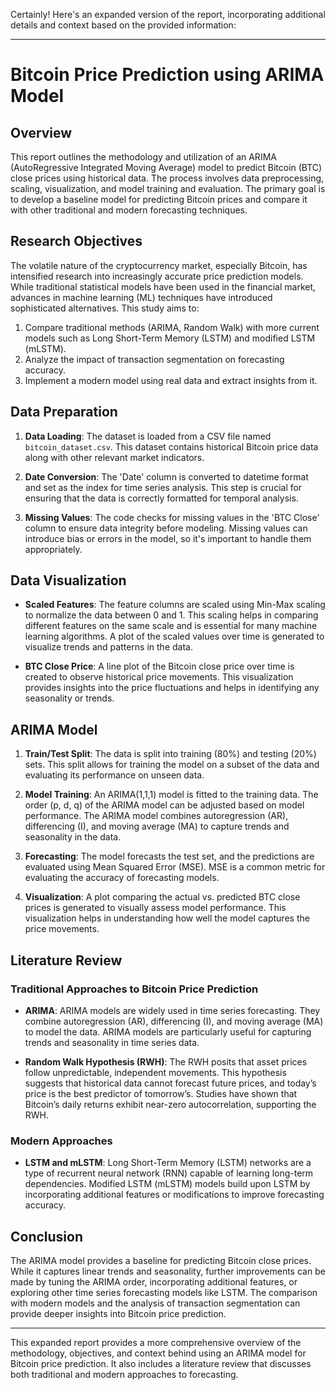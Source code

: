 Certainly! Here's an expanded version of the report, incorporating additional details and context based on the provided information:

---

# Bitcoin Price Prediction using ARIMA Model

## Overview

This report outlines the methodology and utilization of an ARIMA (AutoRegressive Integrated Moving Average) model to predict Bitcoin (BTC) close prices using historical data. The process involves data preprocessing, scaling, visualization, and model training and evaluation. The primary goal is to develop a baseline model for predicting Bitcoin prices and compare it with other traditional and modern forecasting techniques.

## Research Objectives

The volatile nature of the cryptocurrency market, especially Bitcoin, has intensified research into increasingly accurate price prediction models. While traditional statistical models have been used in the financial market, advances in machine learning (ML) techniques have introduced sophisticated alternatives. This study aims to:

1. Compare traditional methods (ARIMA, Random Walk) with more current models such as Long Short-Term Memory (LSTM) and modified LSTM (mLSTM).
2. Analyze the impact of transaction segmentation on forecasting accuracy.
3. Implement a modern model using real data and extract insights from it.

## Data Preparation

1. **Data Loading**: The dataset is loaded from a CSV file named `bitcoin_dataset.csv`. This dataset contains historical Bitcoin price data along with other relevant market indicators.

2. **Date Conversion**: The 'Date' column is converted to datetime format and set as the index for time series analysis. This step is crucial for ensuring that the data is correctly formatted for temporal analysis.

3. **Missing Values**: The code checks for missing values in the 'BTC Close' column to ensure data integrity before modeling. Missing values can introduce bias or errors in the model, so it's important to handle them appropriately.

## Data Visualization

- **Scaled Features**: The feature columns are scaled using Min-Max scaling to normalize the data between 0 and 1. This scaling helps in comparing different features on the same scale and is essential for many machine learning algorithms. A plot of the scaled values over time is generated to visualize trends and patterns in the data.

- **BTC Close Price**: A line plot of the Bitcoin close price over time is created to observe historical price movements. This visualization provides insights into the price fluctuations and helps in identifying any seasonality or trends.

## ARIMA Model

1. **Train/Test Split**: The data is split into training (80%) and testing (20%) sets. This split allows for training the model on a subset of the data and evaluating its performance on unseen data.

2. **Model Training**: An ARIMA(1,1,1) model is fitted to the training data. The order (p, d, q) of the ARIMA model can be adjusted based on model performance. The ARIMA model combines autoregression (AR), differencing (I), and moving average (MA) to capture trends and seasonality in the data.

3. **Forecasting**: The model forecasts the test set, and the predictions are evaluated using Mean Squared Error (MSE). MSE is a common metric for evaluating the accuracy of forecasting models.

4. **Visualization**: A plot comparing the actual vs. predicted BTC close prices is generated to visually assess model performance. This visualization helps in understanding how well the model captures the price movements.

## Literature Review

### Traditional Approaches to Bitcoin Price Prediction

- **ARIMA**: ARIMA models are widely used in time series forecasting. They combine autoregression (AR), differencing (I), and moving average (MA) to model the data. ARIMA models are particularly useful for capturing trends and seasonality in time series data.

- **Random Walk Hypothesis (RWH)**: The RWH posits that asset prices follow unpredictable, independent movements. This hypothesis suggests that historical data cannot forecast future prices, and today’s price is the best predictor of tomorrow’s. Studies have shown that Bitcoin’s daily returns exhibit near-zero autocorrelation, supporting the RWH.

### Modern Approaches

- **LSTM and mLSTM**: Long Short-Term Memory (LSTM) networks are a type of recurrent neural network (RNN) capable of learning long-term dependencies. Modified LSTM (mLSTM) models build upon LSTM by incorporating additional features or modifications to improve forecasting accuracy.

## Conclusion

The ARIMA model provides a baseline for predicting Bitcoin close prices. While it captures linear trends and seasonality, further improvements can be made by tuning the ARIMA order, incorporating additional features, or exploring other time series forecasting models like LSTM. The comparison with modern models and the analysis of transaction segmentation can provide deeper insights into Bitcoin price prediction.

---

This expanded report provides a more comprehensive overview of the methodology, objectives, and context behind using an ARIMA model for Bitcoin price prediction. It also includes a literature review that discusses both traditional and modern approaches to forecasting.